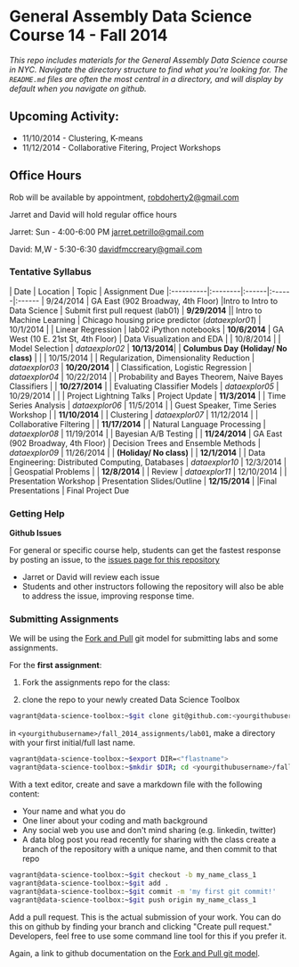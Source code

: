 # General Assembly Data Science Course 14 - Fall 2014

*This repo includes materials for the General Assembly Data Science course in NYC. Navigate the directory structure to find what you're looking for. The `README.md` files are often the most central in a directory, and will display by default when you navigate on github.*


## Upcoming Activity:

* 11/10/2014 - Clustering, K-means
* 11/12/2014 - Collaborative Fitering, Project Workshops


## Office Hours

Rob will be available by appointment, robdoherty2@gmail.com

Jarret and David will hold regular office hours 

Jarret: Sun - 4:00-6:00 PM  jarret.petrillo@gmail.com

David: M,W - 5:30-6:30  davidfmccreary@gmail.com

### Tentative Syllabus

| Date      | Location | Topic | Assignment Due 
|:----------|:--------|:------|:------|:------
| 9/24/2014 | GA East (902 Broadway, 4th Floor) |Intro to Intro to Data Science | Submit first pull request (lab01)
| **9/29/2014** || Intro to Machine Learning | Chicago housing price predictor (*dataexplor01*)
| 10/1/2014  | | Linear Regression | lab02 iPython notebooks
| **10/6/2014** | GA West (10 E. 21st St, 4th Floor) | Data Visualization and EDA | 
| 10/8/2014  | | Model Selection | *dataexplor02*
| **10/13/2014**| | **Columbus Day (Holiday/ No class)** | |
| 10/15/2014 | | Regularization, Dimensionality Reduction | *dataexplor03* 
| **10/20/2014** | | Classification, Logistic Regression | *dataexplor04*
| 10/22/2014 | | Probability and Bayes Theorem, Naive Bayes Classifiers | 
| **10/27/2014** | | Evaluating Classifier Models | *dataexplor05*
| 10/29/2014 | |  | Project Lightning Talks | Project Update
| **11/3/2014**  | | Time Series Analysis | *dataexplor06*
| 11/5/2014 | | Guest Speaker, Time Series Workshop | 
| **11/10/2014** | | Clustering | *dataexplor07*
| 11/12/2014 | | Collaborative Filtering | 
| **11/17/2014** | | Natural Language Processing | *dataexplor08*
| 11/19/2014 | | Bayesian A/B Testing | 
| **11/24/2014** | GA East (902 Broadway, 4th Floor) | Decision Trees and Ensemble Methods | *dataexplor09*
| 11/26/2014 | | **(Holiday/ No class)** |
| **12/1/2014** | | Data Engineering: Distributed Computing, Databases | *dataexplor10*
| 12/3/2014  | | Geospatial Problems | 
| **12/8/2014**  | | Review | *dataexplor11*
| 12/10/2014  | | Presentation Workshop | Presentation Slides/Outline
| **12/15/2014** | |Final Presentations | Final Project Due

### Getting Help

**Github Issues**

For general or specific course help, students can get the fastest response by posting an issue, to the [issues page for this repository](https://github.com/gads14-nyc/fall_2014_lessons/issues)

* Jarret or David will review each issue
* Students and other instructors following the repository will also be able to address the issue, improving response time.

### Submitting Assignments

We will be using the <a href="https://help.github.com/articles/using-pull-requests#fork--pull">Fork and Pull</a> git model for submitting labs and some assignments.

For the **first assignment**:

1. Fork the assignments repo for the class:

2. clone the repo to your newly created Data Science Toolbox

```sh
vagrant@data-science-toolbox:~$git clone git@github.com:<yourgithubusername>/fall_2014_assignments.git
```

in `<yourgithubusername>/fall_2014_assignments/lab01`, make a directory with your first initial/full last name.

```sh
vagrant@data-science-toolbox:~$export DIR=<"flastname">
vagrant@data-science-toolbox:~$mkdir $DIR; cd <yourgithubusername>/fall_2014_assignments/lab01/$DIR;
```

With a text editor, create and save a markdown file with the following content:

* Your name and what you do
* One liner about your coding and math background
* Any social web you use and don't mind sharing (e.g. linkedin, twitter)
* A data blog post you read recently for sharing with the class
create a branch of the repository with a unique name, and then commit to that repo

```sh
vagrant@data-science-toolbox:~$git checkout -b my_name_class_1
vagrant@data-science-toolbox:~$git add .
vagrant@data-science-toolbox:~$git commit -m 'my first git commit!'
vagrant@data-science-toolbox:~$git push origin my_name_class_1
```

Add a pull request. This is the actual submission of your work. You can do this on github by finding your branch and clicking "Create pull request." Developers, feel free to use some command line tool for this if you prefer it.

Again, a link to github documentation on the <a href="https://help.github.com/articles/using-pull-requests#fork--pull">Fork and Pull git model</a>.


